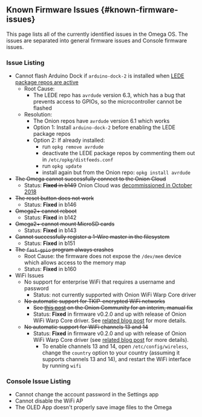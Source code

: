 ## Known Firmware Issues {#known-firmware-issues}

This page lists all of the currently identified issues in the Omega OS. The issues are separated into general firmware issues and Console firmware issues.

### Issue Listing

* Cannot flash Arduino Dock if `arduino-dock-2` is installed when [LEDE package repos are active](#using-opkg-switch-to-lede-repos)
    * Root Cause: 
        * The LEDE repo has `avrdude` version 6.3, which has a bug that prevents access to GPIOs, so the microcontroller cannot be flashed
    * Resolution: 
        * The Onion repos have `avrdude` version 6.1 which works
        * Option 1: Install `arduino-dock-2` before enabling the LEDE package repos
        * Option 2: If already installed:
            * run `opkg remove avrdude`
            * deactivate the LEDE package repos by commenting them out in `/etc/opkg/distfeeds.conf`
            * run `opkg update`
            * install again but from the Onion repo: `opkg install avrdude`
* ~~The Omega cannot successfully connect to the Onion Cloud~~
    * Status: ~~**Fixed** in b149~~ Onion Cloud was [decommissioned in October 2018](https://onion.io/onion-cloud-end-of-life-notice/)
* ~~The reset button does not work~~
    * Status: **Fixed** in b146
* ~~Omega2+ cannot reboot~~
    * Status: **Fixed** in b142
* ~~Omega2+ cannot mount MicroSD cards~~
    * Status: **Fixed** in b143
* ~~Cannot successfully register a 1-Wire master in the filesystem~~
    * Status: **Fixed** in b151
* ~~The `fast-gpio` program always crashes~~
    * Root Cause: the firmware does not expose the `/dev/mem` device which allows access to the memory map
    * Status: **Fixed** in b160
* WiFi Issues
    * No support for enterprise WiFi that requires a username and password
        * Status: not currently supported with Onion WiFi Warp Core driver
    * ~~No automatic support for TKIP-encrypted WiFi networks~~
        * ~~See [this post](https://community.onion.io/topic/1149/omega2-fails-to-connect-to-wifi/25) on the Onion Community for an interim, manual fix~~
        * Status: **Fixed** in firmware v0.2.0 and up with release of Onion WiFi Warp Core driver. See [related blog post](https://onion.io/2bt-brand-new-os-release/) for more details. 
    * ~~No automatic support for WiFi channels 13 and 14~~
        * Status:  **Fixed** in firmware v0.2.0 and up with release of Onion WiFi Warp Core driver (see [related blog post](https://onion.io/2bt-brand-new-os-release/) for more details). 
          * To enable channels 13 and 14, open `/etc/config/wireless`, change the `country` option to your country (assuming it supports channels 13 and 14), and restart the WiFi interface by running `wifi`


### Console Issue Listing

* Cannot change the account password in the Settings app
* Cannot disable the WiFi AP
* The OLED App doesn't properly save image files to the Omega
